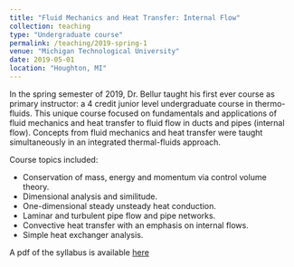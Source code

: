 ```yaml
---
title: "Fluid Mechanics and Heat Transfer: Internal Flow"
collection: teaching
type: "Undergraduate course"
permalink: /teaching/2019-spring-1
venue: "Michigan Technological University"
date: 2019-05-01
location: "Houghton, MI"
---
```


In the spring semester of 2019, Dr. Bellur taught his first ever course as primary instructor: a 4 credit junior level undergraduate course in thermo-fluids. This unique course focused on fundamentals and applications of fluid mechanics and heat transfer to fluid flow in ducts and pipes (internal flow). Concepts from fluid mechanics and heat transfer were taught simultaneously in an integrated thermal-fluids approach. 

Course topics included:
  * Conservation of mass, energy and momentum via control volume theory.
  * Dimensional analysis and similitude.
  * One-dimensional steady unsteady heat conduction.
  * Laminar and turbulent pipe flow and pipe networks.
  * Convective heat transfer with an emphasis on internal flows.
  * Simple heat exchanger analysis.


A pdf of the syllabus is available [here](http://kishanbellur.github.io/files/MEEM3201_Spring2019_syllabus.pdf)

